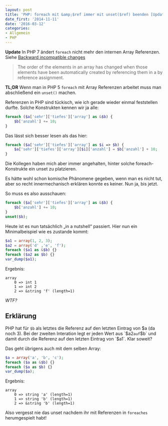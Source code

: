 ```yaml
---
layout: post
title: 'PHP: foreach mit &amp;$ref immer mit unset($ref) beenden [Update]'
date_first: '2014-11-11'
date: '2016-03-12'
categories:
- Allgemein
- PHP
---
```


**Update** In PHP 7 ändert `foreach` nicht mehr den internen Array Referenzen. Siehe [Backward incompatible changes](http://php.net/manual/de/migration70.incompatible.php#migration70.incompatible.variable-handling.list.string)

> The order of the elements in an array has changed when those elements have been automatically created by referencing them in a by reference assignment.

**TL;DR** Wenn man in PHP 5 `foreach` mit Array Referenzen arbeitet muss man abschließend ein `unset()` machen.

Referenzen in PHP sind tückisch, wie ich gerade wieder einmal feststellen durfte. Solche Konstrukten kennen wir ja alle:

```php
foreach ($a['sehr']['tiefes']['array'] as &$b) {
    $b['anzahl'] += 10;
}
```

Das lässt sich besser lesen als das hier:

```php
foreach ($a['sehr']['tiefes']['array'] as $i => $b) {
    $a['sehr']['tiefes']['array'][$i]['anzahl'] = $b['anzahl'] + 10;
}
```

Die Kollegen haben mich aber immer angehalten, hinter solche foreach-Konstrukte ein unset zu platzieren.

Es hätte wohl schon komische Phänomene gegeben, wenn man es nicht tut, aber so recht innermechanisch erklären konnte es keiner. Nun ja, bis jetzt.

So muss es also ausschauen:

```php
foreach ($a['sehr']['tiefes']['array'] as &$b) {
    $b['anzahl'] += 10;
}
unset($b);
```

Heute ist es nun tatsächlich „in a nutshell“ passiert. Hier nun ein Minimalbeispiel wie es zustande kommt:

```php
$a1 = array(1, 2, 3);
$a2 = array('d' ,'e', 'f');
foreach ($a1 as &$b) {}
foreach ($a2 as $b) {}
var_dump($a1);  
```

Ergebnis:

```
array
    0 => int 1
    1 => int 2
    2 => &string 'f' (length=1)
```

_WTF?_

## Erklärung

PHP hat für `$b` als letztes die Referenz auf den letzten Eintrag von $a (da noch 3). Bei der zweiten Interation legt er jeden Wert aus `$a2` auf `$b` und damit durch die Referenz auf den letzten Eintrag von `$a1`. Klar soweit?

Das geht übrigens auch mit dem selben Array:

```php
$a = array('a', 'b', 'c');
foreach ($a as &$b) {}
foreach ($a as $b) {}
var_dump($a);
```

Ergebnis:

```
array
    0 => string 'a' (length=1)
    1 => string 'b' (length=1)
    2 => &string 'b' (length=1)
```

Also vergesst nie das unset nachdem ihr mit Referenzen in `foreaches` herumgespielt habt!
